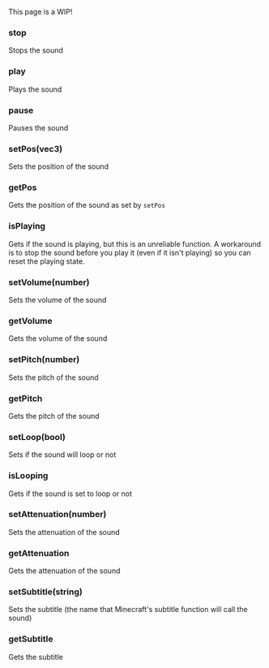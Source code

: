 This page is a WIP!

### stop
Stops the sound

### play
Plays the sound

### pause
Pauses the sound

### setPos(vec3)
Sets the position of the sound

### getPos
Gets the position of the sound as set by <code>setPos</code>

### isPlaying
Gets if the sound is playing, but this is an unreliable function. A workaround is to stop the sound before you play it (even if it isn't playing) so you can reset the playing state.

### setVolume(number)
Sets the volume of the sound

### getVolume
Gets the volume of the sound

### setPitch(number)
Sets the pitch of the sound

### getPitch
Gets the pitch of the sound

### setLoop(bool)
Sets if the sound will loop or not

### isLooping
Gets if the sound is set to loop or not

### setAttenuation(number)
Sets the attenuation of the sound

### getAttenuation
Gets the attenuation of the sound

### setSubtitle(string)
Sets the subtitle (the name that Minecraft's subtitle function will call the sound)

### getSubtitle
Gets the subtitle
